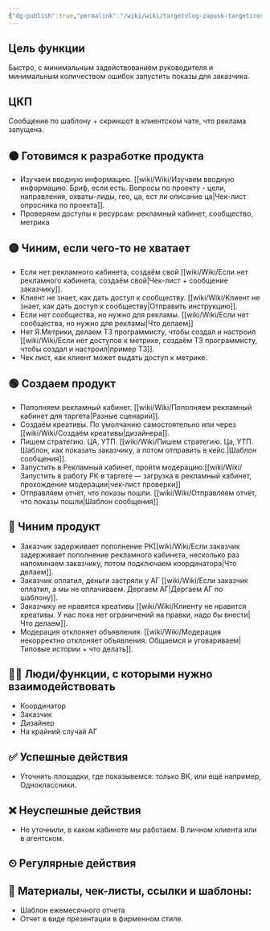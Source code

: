 ```yaml
---
{"dg-publish":true,"permalink":"/wiki/wiki/targetolog-zapusk-targetirovannoj-reklamy/"}
---
```


## Цель функции
Быстро, с минимальным задействованием руководителя и минимальным количеством ошибок запустить показы для заказчика.
## ЦКП
Сообщение по шаблону + скриншот в клиентском чате, что реклама запущена.
## 🟠 Готовимся к разработке продукта
- Изучаем вводную информацию. [[wiki/Wiki/Изучаем вводную информацию. Бриф, если есть. Вопросы по проекту - цели, направления, охваты-лиды, гео, ца, ест ли описание ца\|Чек-лист опросника по проекта]]. 
- Проверяем доступы к ресурсам: рекламный кабинет, сообщество, метрика
## 🟡 Чиним, если чего-то не хватает
- Если нет рекламного кабинета, создаём свой [[wiki/Wiki/Если нет рекламного кабинета, создаём свой\|Чек-лист + сообщение заказчику]]. 
- Клиент не знает, как дать доступ к сообществу. [[wiki/Wiki/Клиент не знает, как дать доступ к сообществу\|Отправить инструкцию]]. 
- Если нет сообщества, но нужно для рекламы. [[wiki/Wiki/Если нет сообщества, но нужно для рекламы\|Что делаем]]
- Нет Я.Метрики, делаем ТЗ программисту, чтобы создал и настроил [[wiki/Wiki/Если нет доступов к метрике, создаём ТЗ программисту, чтобы создал и настроил\|пример ТЗ]]. 
- Чек лист, как клиент может выдать доступ к метрике.

## 🟢 Создаем продукт
- Пополняем рекламный кабинет. [[wiki/Wiki/Пополняем рекламный кабинет для таргета\|Разные сценарии]]. 
- Создаём креативы. По умолчанию самостоятельно или через [[wiki/Wiki/Создаём креативы\|дизайнера]].
- Пишем стратегию. ЦА, УТП. [[wiki/Wiki/Пишем стратегию. Ца, УТП. Шаблон, как показать заказчику, а потом отправить в кейс.\|Шаблон сообщения]].
- Запустить в Рекламный кабинет, пройти модерацию.[[wiki/Wiki/Запустить в работу РК в таргете — загрузка в рекламный кабинет, прохождение модерации\|чек-лист проверки]]
- Отправляем отчёт, что показы пошли. [[wiki/Wiki/Отправляем отчёт, что показы пошли\|Шаблон сообщения]] 

## 🔵 Чиним продукт
- Заказчик задерживает пополнение РК[[wiki/Wiki/Если заказчик задерживает пополнение рекламного кабинета, несколько раз напоминаем заказчику, потом подключаем координатора\|Что делаем]]. 
- Заказчик оплатил, деньги застряли у АГ [[wiki/Wiki/Если заказчик оплатил, а мы не оплачиваем. Дергаем АГ\|Дергаем АГ по шаблону]]. 
- Заказчику не нравятся креативы [[wiki/Wiki/Клиенту не нравится креативы. У нас пока нет ограничений на правки, надо бы внести\|Что делаем]]. 
- Модерация отклоняет объявления. [[wiki/Wiki/Модерация некорректно отклоняет объявления. Общаемся и уговариваем\|Типовые истории + что делать]]. 


## 🧗‍♀️ Люди/функции, с которыми нужно взаимодействовать
- Координатор
- Заказчик
- Дизайнер
- На крайний случай АГ

## ✅ Успешные действия
- Уточнить площадки, где показывемся: только ВК, или ещё например, Одноклассники.
## ❌ Неуспешные действия
- Не уточнили, в каком кабинете мы работаем. В личном клиента или в агентском.

## ⏲ Регулярные действия

## 📃 Материалы, чек-листы, ссылки и шаблоны:
- Шаблон ежемесячного отчета
- Отчет в виде презентации в фирменном стиле.